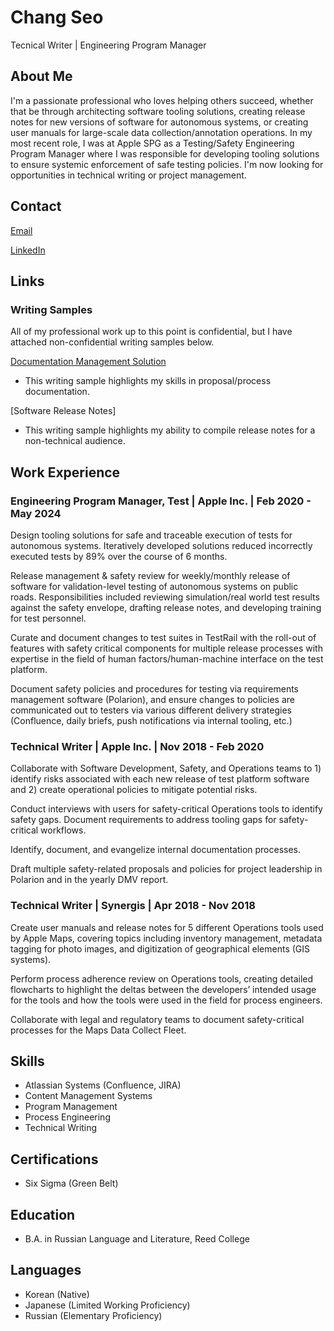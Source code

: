 # Chang Seo
Tecnical Writer | Engineering Program Manager

## About Me

I'm a passionate professional who loves helping others succeed, whether that be through architecting software tooling solutions, creating release notes for new versions of software for autonomous systems, or creating user manuals for large-scale data collection/annotation operations. In my most recent role, I was at Apple SPG as a Testing/Safety Engineering Program Manager where I was responsible for developing tooling solutions to ensure systemic enforcement of safe testing policies. I'm now looking for opportunities in technical writing or project management.

## Contact

[Email](mailto:spinort8908468@gmail.com)

[LinkedIn](https://www.linkedin.com/in/chang-woo-seo-865238a3)

## Links

### Writing Samples

All of my professional work up to this point is confidential, but I have attached non-confidential writing samples below.

[Documentation Management Solution](https://docs.google.com/document/d/15r1bO6mtkMOjwfM_OK-djxv9IdUNTELwbKTaBQRQ45w/edit)

- This writing sample highlights my skills in proposal/process documentation.

[Software Release Notes]

- This writing sample highlights my ability to compile release notes for a non-technical audience.

## Work Experience

### Engineering Program Manager, Test | Apple Inc. | Feb 2020 - May 2024

Design tooling solutions for safe and traceable execution of tests for autonomous systems.  Iteratively developed solutions reduced incorrectly executed tests by 89% over the course of 6 months.

Release management & safety review for weekly/monthly release of software for validation-level testing of autonomous systems on public roads. Responsibilities included reviewing simulation/real world test results against the safety envelope, drafting release notes, and developing training for test personnel.

Curate and document changes to test suites in TestRail with the roll-out of features with safety critical components for multiple release processes with expertise in the field of human factors/human-machine interface on the test platform.

Document safety policies and procedures for testing via requirements management software (Polarion), and ensure changes to policies are communicated out to testers via various different delivery strategies (Confluence, daily briefs, push notifications via internal tooling, etc.)

### Technical Writer | Apple Inc. | Nov 2018 - Feb 2020

Collaborate with Software Development, Safety, and Operations teams to 1) identify risks associated with each new release of test platform software and 2) create operational policies to mitigate potential risks.

Conduct interviews with users for safety-critical Operations tools to identify safety gaps. Document requirements to address tooling gaps for safety-critical workflows.

Identify, document, and evangelize internal documentation processes.

Draft multiple safety-related proposals and policies for project leadership in Polarion and in the yearly DMV report.

### Technical Writer | Synergis | Apr 2018 - Nov 2018

Create user manuals and release notes for 5 different Operations tools used by Apple Maps, covering topics including inventory management, metadata tagging for photo images, and digitization of geographical elements (GIS systems).

Perform process adherence review on Operations tools, creating detailed flowcharts to highlight the deltas between the developers’ intended usage for the tools and how the tools were used in the field for process engineers.

Collaborate with legal and regulatory teams to document safety-critical processes for the Maps Data Collect Fleet.

## Skills

- Atlassian Systems (Confluence, JIRA)
- Content Management Systems
- Program Management
- Process Engineering
- Technical Writing

## Certifications

- Six Sigma (Green Belt)

## Education

- B.A. in Russian Language and Literature, Reed College

## Languages

- Korean (Native)
- Japanese (Limited Working Proficiency)
- Russian (Elementary Proficiency)
  
